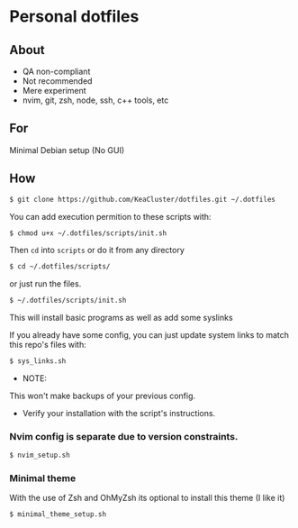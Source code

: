 # Personal dotfiles

## About

- QA non-compliant
- Not recommended
- Mere experiment
- nvim, git, zsh, node, ssh, c++ tools, etc

## For

Minimal Debian setup (No GUI)

## How

```sh
$ git clone https://github.com/KeaCluster/dotfiles.git ~/.dotfiles
```

You can add execution permition to these scripts with:

```sh
$ chmod u+x ~/.dotfiles/scripts/init.sh
```

Then `cd` into `scripts` or do it from any directory

```sh
$ cd ~/.dotfiles/scripts/
```

or just run the files.

```sh
$ ~/.dotfiles/scripts/init.sh
```

This will install basic programs as well as add some syslinks

If you already have some config, you can just update system links to match this repo's files with:

```sh
$ sys_links.sh
```

- NOTE:

This won't make backups of your previous config.


- Verify your installation with the script's instructions.

### Nvim config is separate due to version constraints.

```sh
$ nvim_setup.sh
```

### Minimal theme

With the use of Zsh and OhMyZsh its optional to install this theme (I like it)

```sh
$ minimal_theme_setup.sh
```
